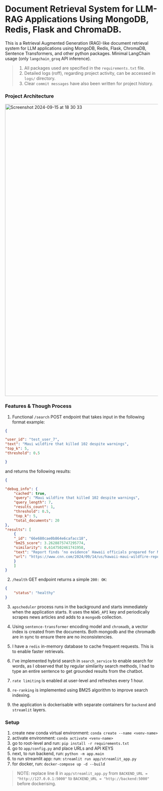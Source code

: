 # Document Retrieval System for LLM-RAG Applications Using MongoDB, Redis, Flask and ChromaDB. 

This is a Retrieval Augmented Generation (RAG)-like document retrieval system for LLM applications using MongoDB, Redis, Flask, ChromaDB, Sentence Transformers, and other python packages. Minimal LangChain usage (only `langchain_groq` API inference). 

> 1. All packages used are specified in the `requirements.txt` file. 
> 2. Detailed logs (roff), regarding project activity, can be accessed in `logs/` directory. 
> 3. Clear `commit messages` have also been written for project history. 

### Project Architecture

<img width="961" alt="Screenshot 2024-09-15 at 18 30 33" src="https://github.com/user-attachments/assets/30bcdcc4-7bfb-48c6-975d-03c62e5700a5">


### Features & Though Process

1. Functional `/search` POST endpoint that takes input in the following format example:
```json
{

"user_id": "test_user_7",
"text": "Maui wildfire that killed 102 despite warnings",
"top_k": 5,
"threshold": 0.5

}
```
and returns the following results:
```json
{

"debug_info": {
	"cached": true,
	"query": "Maui wildfire that killed 102 despite warnings",
	"query_length": 7,
	"results_count": 1,
	"threshold": 0.5,
	"top_k": 5,
	"total_documents": 20
},
"results": [
	{
	"_id": "66e680cae0b864e6cafacc18",
	"bm25_score": 3.2628875747295774,
	"similarity": 0.6147502461741958,
	"text": "Report finds ‘no evidence’ Hawaii officials prepared for Maui wildfire that killed 102 despite warnings - CNN\nInvestigators reviewing the emergency response to last year’s wildfire that killed 102 people on Maui said in a report released Friday they found “no evidence” Hawaii officials made preparations for it, despite days of warnings that critical fire weather was …\nHonolulu (AP) Investigators reviewing the emergency response to last years wildfire that killed 102 people on Maui said in a report released Friday they found no evidence Hawaii officials made prepar… [+6814 chars]",
	"url": "https://www.cnn.com/2024/09/14/us/hawaii-maui-wildfire-report/index.html"
	}
	]
}
```

2. `/health` GET endpoint returns a simple `200: OK`:
```json
{
	"status": "healthy"
}
```

3. `apscheduler` process runs in the background and starts immediately when the application starts. It uses the `NEWS_API` key and periodically scrapes news articles and adds to a `mongodb` collection.

4. Using `sentence-transformer` encoding model and `chromadb`, a vector index is created from the documents. Both mongodb and the chromadb are in sync to ensure there are no inconsistencies. 

5. I have a `redis` in-memory database to cache frequent requests. This is to enable faster retrievals. 

6. I've implemented hybrid search in `search_service` to enable search for words, as I observed that by regular similarity search methods, I had to type an entire sentence to get grounded results from the chatbot. 

7. `rate limiting` is enabled at user-level and refreshes every 1 hour. 

8. `re-ranking` is implemented using BM25 algorithm to improve search indexing. 

9. the application is dockerisable with separate containers for `backend` and `streamlit` layers. 

### Setup
1. create new conda virtual environment: `conda create --name <venv-name>`
2. activate environment: `conda activate <venv-name>`
3. go to root-level and run: `pip install -r requirements.txt`
4. go to `app/config.py` and place URLs and API KEYS
5. next, to run backend, run: `python -m app.main`
6. to run streamlit app: run: `streamlit run app/streamlit_app.py`
7. for docker, run: `docker-compose up -d --build`

> NOTE: replace line 8 in `app/streamlit_app.py` from `BACKEND_URL = "http://127.0.0.1:5000"` to `BACKEND_URL = "http://backend:5000"` before dockerising. 
